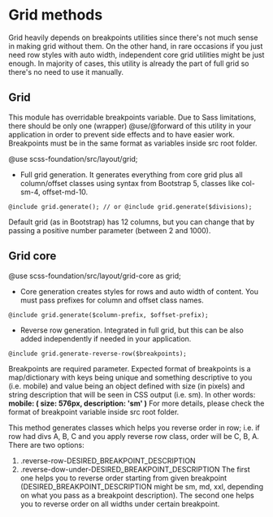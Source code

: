 
# Grid methods

Grid heavily depends on breakpoints utilities since there's not much sense in making grid without them. On the other hand, in rare occasions if you just need row styles with auto width, independent core grid utilities might be just enough. In majority of cases, this utility is already the part of full grid so there's no need to use it manually.

## Grid

This module has overridable breakpoints variable. Due to Sass limitations, there should be only one (wrapper) @use/@forward of this utility in your application in order to prevent side effects and to have easier work.
Breakpoints must be in the same format as variables inside src root folder.

@use scss-foundation/src/layout/grid;

- Full grid generation. It generates everything from core grid plus all column/offset classes using syntax from Bootstrap
5, classes like col-sm-4, offset-md-10.

```
@include grid.generate(); // or @include grid.generate($divisions);
```
Default grid (as in Bootstrap) has 12 columns, but you can change that by passing a positive number parameter (between 2 and 1000).

## Grid core

@use scss-foundation/src/layout/grid-core as grid;

 -  Core generation creates styles for rows and auto width of content. You must pass prefixes for column and offset class
 names.

```
@include grid.generate($column-prefix, $offset-prefix);
```

- Reverse row generation. Integrated in full grid, but this can be also added independently if needed in your application.

```
@include grid.generate-reverse-row($breakpoints);
```
Breakpoints are required parameter. Expected format of breakpoints is a map/dictionary with keys being unique and something descriptive to you (i.e. mobile) and value being an object defined with size (in pixels) and string description that will be seen in CSS output (i.e. sm).
In other words:
    **mobile: ( size: 576px, description: 'sm' )**
For more details, please check the format of breakpoint variable inside src root folder.

This method generates classes which helps you reverse order in row; i.e. if row had divs A, B, C and you apply reverse row class, order will be C, B, A. There are two options:

1) .reverse-row-DESIRED_BREAKPOINT_DESCRIPTION
2) .reverse-dow-under-DESIRED_BREAKPOINT_DESCRIPTION
The first one helps you to reverse order starting from given breakpoint (DESIRED_BREAKPOINT_DESCRIPTION might be sm, md, xxl, depending on what you pass as a breakpoint description). The second one helps you to reverse order on all widths under certain breakpoint.
